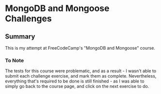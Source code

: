 # MongoDB and Mongoose Challenges
## Summary
This is my attempt at FreeCodeCamp's "MongoDB and Mongoose" course.

### To Note
The tests for this course were problematic, and as a result - I wasn't able to submit each challenge exercise, and mark them as complete. Nevertheless, everything that's required to be done is still finished - as I was able to simply go back to the course page, and click on the next exercise to do. 
